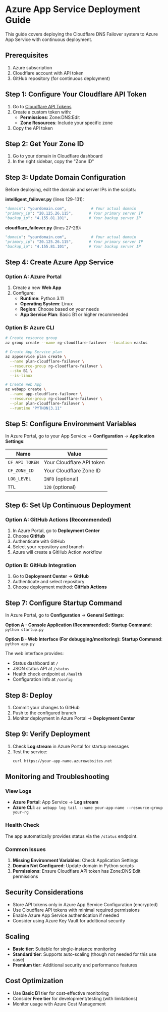# Azure App Service Deployment Guide

This guide covers deploying the Cloudflare DNS Failover system to Azure App Service with continuous deployment.

## Prerequisites

1. Azure subscription
2. Cloudflare account with API token
3. GitHub repository (for continuous deployment)

## Step 1: Configure Your Cloudflare API Token

1. Go to [Cloudflare API Tokens](https://dash.cloudflare.com/profile/api-tokens)
2. Create a custom token with:
   - **Permissions**: Zone:DNS:Edit
   - **Zone Resources**: Include your specific zone
3. Copy the API token

## Step 2: Get Your Zone ID

1. Go to your domain in Cloudflare dashboard
2. In the right sidebar, copy the "Zone ID"

## Step 3: Update Domain Configuration

Before deploying, edit the domain and server IPs in the scripts:

**intelligent_failover.py** (lines 129-131):
```python
"domain": "yourdomain.com",           # Your actual domain
"primary_ip": "20.125.26.115",       # Your primary server IP
"backup_ip": "4.155.81.101",         # Your backup server IP
```

**cloudflare_failover.py** (lines 27-29):
```python
"domain": "yourdomain.com",           # Your actual domain  
"primary_ip": "20.125.26.115",       # Your primary server IP
"backup_ip": "4.155.81.101",         # Your backup server IP
```

## Step 4: Create Azure App Service

### Option A: Azure Portal

1. Create a new **Web App**
2. Configure:
   - **Runtime**: Python 3.11
   - **Operating System**: Linux
   - **Region**: Choose based on your needs
   - **App Service Plan**: Basic B1 or higher recommended

### Option B: Azure CLI

```bash
# Create resource group
az group create --name rg-cloudflare-failover --location eastus

# Create App Service plan
az appservice plan create \
  --name plan-cloudflare-failover \
  --resource-group rg-cloudflare-failover \
  --sku B1 \
  --is-linux

# Create Web App
az webapp create \
  --name app-cloudflare-failover \
  --resource-group rg-cloudflare-failover \
  --plan plan-cloudflare-failover \
  --runtime "PYTHON|3.11"
```

## Step 5: Configure Environment Variables

In Azure Portal, go to your App Service → **Configuration** → **Application Settings**:

| Name | Value |
|------|-------|
| `CF_API_TOKEN` | Your Cloudflare API token |
| `CF_ZONE_ID` | Your Cloudflare Zone ID |
| `LOG_LEVEL` | `INFO` (optional) |
| `TTL` | `120` (optional) |

## Step 6: Set Up Continuous Deployment

### Option A: GitHub Actions (Recommended)

1. In Azure Portal, go to **Deployment Center**
2. Choose **GitHub**
3. Authenticate with GitHub
4. Select your repository and branch
5. Azure will create a GitHub Action workflow

### Option B: GitHub Integration

1. Go to **Deployment Center** → **GitHub**
2. Authenticate and select repository
3. Choose deployment method: **GitHub Actions**

## Step 7: Configure Startup Command

In Azure Portal, go to **Configuration** → **General Settings**:

**Option A - Console Application (Recommended):**
**Startup Command**: `python startup.py`

**Option B - Web Interface (For debugging/monitoring):**
**Startup Command**: `python app.py`

The web interface provides:
- Status dashboard at `/`
- JSON status API at `/status`
- Health check endpoint at `/health`
- Configuration info at `/config`

## Step 8: Deploy

1. Commit your changes to GitHub
2. Push to the configured branch
3. Monitor deployment in Azure Portal → **Deployment Center**

## Step 9: Verify Deployment

1. Check **Log stream** in Azure Portal for startup messages
2. Test the service:
   ```bash
   curl https://your-app-name.azurewebsites.net
   ```

## Monitoring and Troubleshooting

### View Logs
- **Azure Portal**: App Service → **Log stream**
- **Azure CLI**: `az webapp log tail --name your-app-name --resource-group your-rg`

### Health Check
The app automatically provides status via the `/status` endpoint.

### Common Issues

1. **Missing Environment Variables**: Check Application Settings
2. **Domain Not Configured**: Update domain in Python scripts
3. **Permissions**: Ensure Cloudflare API token has Zone:DNS:Edit permissions

## Security Considerations

- Store API tokens only in Azure App Service Configuration (encrypted)
- Use Cloudflare API tokens with minimal required permissions
- Enable Azure App Service authentication if needed
- Consider using Azure Key Vault for additional security

## Scaling

- **Basic tier**: Suitable for single-instance monitoring
- **Standard tier**: Supports auto-scaling (though not needed for this use case)
- **Premium tier**: Additional security and performance features

## Cost Optimization

- Use **Basic B1** tier for cost-effective monitoring
- Consider **Free tier** for development/testing (with limitations)
- Monitor usage with Azure Cost Management